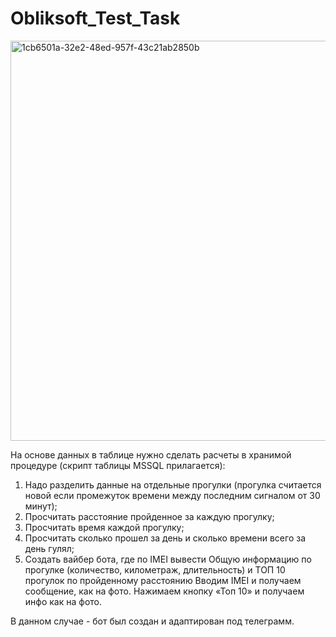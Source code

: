 # Obliksoft_Test_Task

<img width="640" alt="1cb6501a-32e2-48ed-957f-43c21ab2850b" src="https://user-images.githubusercontent.com/96773973/148698695-ad3d8752-d346-4af9-88a6-678ac2522ca3.png">

На основе данных в таблице нужно сделать расчеты в хранимой процедуре (скрипт таблицы MSSQL прилагается):
1. Надо разделить данные на отдельные прогулки (прогулка считается новой если промежуток времени между последним сигналом от 30 минут);
2. Просчитать расстояние пройденное за каждую прогулку;
3. Просчитать время каждой прогулку;
4. Просчитать сколько прошел за день и сколько времени всего за день гулял;
5. Создать вайбер бота, где по IMEI вывести Общую информацию по прогулке (количество, километраж, длительность) и ТОП 10 прогулок по пройденному расстоянию Вводим IMEI и получаем сообщение, как на фото. Нажимаем кнопку «Топ 10» и получаем инфо как на фото.

В данном случае - бот был создан и адаптирован под телеграмм.
